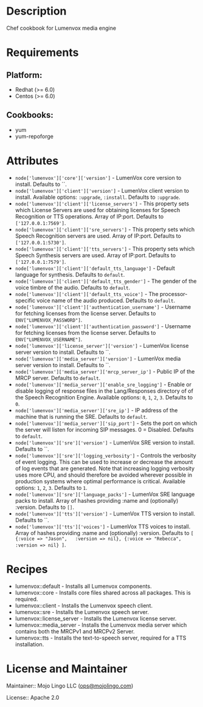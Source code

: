 # Description

Chef cookbook for Lumenvox media engine

# Requirements

## Platform:

* Redhat (>= 6.0)
* Centos (>= 6.0)

## Cookbooks:

* yum
* yum-repoforge

# Attributes

* `node['lumenvox']['core']['version']` - LumenVox core version to install. Defaults to ``.
* `node['lumenvox']['client']['version']` - LumenVox client version to install. Available options: `:upgrade`, `:install`. Defaults to `:upgrade`.
* `node['lumenvox']['client']['license_servers']` - This property sets which License Servers are used for obtaining licenses for Speech Recognition or TTS operations. Array of IP:port. Defaults to `['127.0.0.1:7569']`.
* `node['lumenvox']['client']['sre_servers']` - This property sets which Speech Recognition servers are used. Array of IP:port. Defaults to `['127.0.0.1:5730']`.
* `node['lumenvox']['client']['tts_servers']` - This property sets which Speech Synthesis servers are used. Array of IP:port. Defaults to `['127.0.0.1:7579']`.
* `node['lumenvox']['client']['default_tts_language']` - Default language for synthesis. Defaults to `default`.
* `node['lumenvox']['client']['default_tts_gender']` - The gender of the voice timbre of the audio. Defaults to `default`.
* `node['lumenvox']['client']['default_tts_voice']` - The processor-specific voice name of the audio produced. Defaults to `default`.
* `node['lumenvox']['client']['authentication_username']` - Username for fetching licenses from the license server. Defaults to `ENV["LUMENVOX_PASSWORD"]`.
* `node['lumenvox']['client']['authentication_password']` - Username for fetching licenses from the license server. Defaults to `ENV["LUMENVOX_USERNAME"]`.
* `node['lumenvox']['license_server']['version']` - LumenVox license server version to install. Defaults to ``.
* `node['lumenvox']['media_server']['version']` - LumenVox media server version to install. Defaults to ``.
* `node['lumenvox']['media_server']['mrcp_server_ip']` - Public IP of the MRCP server. Defaults to `default`.
* `node['lumenvox']['media_server']['enable_sre_logging']` - Enable or disable logging of response files in the Lang/Responses directory of of the Speech Recognition Engine. Available options: `0`, `1`, `2`, `3`. Defaults to `0`.
* `node['lumenvox']['media_server']['sre_ip']` - IP address of the machine that is running the SRE. Defaults to `default`.
* `node['lumenvox']['media_server']['sip_port']` - Sets the port on which the server will listen for incoming SIP messages. 0 = Disabled. Defaults to `default`.
* `node['lumenvox']['sre']['version']` - LumenVox SRE version to install. Defaults to ``.
* `node['lumenvox']['sre']['logging_verbosity']` - Controls the verbosity of event logging. This can be used to increase or decrease the amount of log events that are generated. Note that increasing logging verbosity uses more CPU, and should therefore be avoided wherever possible in production systems where optimal performance is critical. Available options: `1`, `2`, `3`. Defaults to `1`.
* `node['lumenvox']['sre']['language_packs']` - LumenVox SRE language packs to install.  Array of hashes providing :name and (optionally) :version. Defaults to `[]`.
* `node['lumenvox']['tts']['version']` - LumenVox TTS version to install. Defaults to ``.
* `node['lumenvox']['tts']['voices']` - LumenVox TTS voices to install. Array of hashes providing :name and (optionally) :version. Defaults to `[
  {:voice => "Jason",   :version => nil},
  {:voice => "Rebecca", :version => nil}
]`.

# Recipes

* lumenvox::default - Installs all Lumenvox components.
* lumenvox::core - Installs core files shared across all packages. This is required.
* lumenvox::client - Installs the Lumenvox speech client.
* lumenvox::sre - Installs the Lumenvox speech server.
* lumenvox::license_server - Installs the Lumenvox license server.
* lumenvox::media_server - Installs the Lumenvox media server which contains both the MRCPv1 and MRCPv2 Server.
* lumenvox::tts - Installs the text-to-speech server, required for a TTS installation.

# License and Maintainer

Maintainer:: Mojo Lingo LLC (<ops@mojolingo.com>)

License:: Apache 2.0
